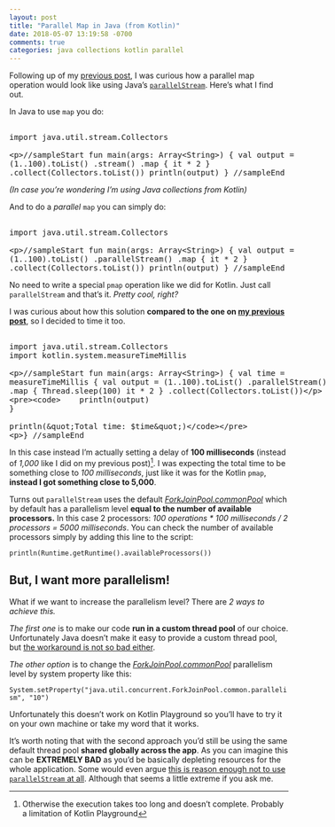 ```yaml
---
layout: post
title: "Parallel Map in Java (from Kotlin)"
date: 2018-05-07 13:19:58 -0700
comments: true
categories: java collections kotlin parallel
---
```


Following up of my [previous post][1], I was curious how a parallel map operation would look like using Java’s [`parallelStream`][2]. Here’s what I find out.

<!--more-->

In Java to use `map` you do:

<xmp class="kotlin-code">
import java.util.stream.Collectors

//sampleStart
fun main(args: Array<String>) {
    val output = (1..100).toList()
            .stream()
            .map { it * 2 }
            .collect(Collectors.toList())
    println(output)
}
//sampleEnd
</xmp>

_(In case you’re wondering I’m using Java collections from Kotlin)_

And to do a _parallel_ `map` you can simply do:

<xmp class="kotlin-code">
import java.util.stream.Collectors

//sampleStart
fun main(args: Array<String>) {
    val output = (1..100).toList()
            .parallelStream()
            .map { it * 2 }
            .collect(Collectors.toList())
    println(output)
}
//sampleEnd
</xmp>

No need to write a special `pmap` operation like we did for Kotlin. Just call `parallelStream` and that’s it. _Pretty cool, right?_

I was curious about how this solution **compared to the one on [my previous post][3]**,  so I decided to time it too. 

<xmp class="kotlin-code">
import java.util.stream.Collectors
import kotlin.system.measureTimeMillis

//sampleStart
fun main(args: Array<String>) {
    val time = measureTimeMillis {
        val output = (1..100).toList()
                .parallelStream()
                .map {
                    Thread.sleep(100)
                    it * 2
                }
                .collect(Collectors.toList())

        println(output)
    }

    println("Total time: $time")
}
//sampleEnd
</xmp>

In this case instead I’m actually setting a delay of **100 milliseconds** (instead of _1,000_ like I did on my previous post)[^1]. I was expecting the total time to be something close to _100 milliseconds_, just like it was for the Kotlin `pmap`, **instead I got something close to 5,000**. 

Turns out `parallelStream` uses the default [_ForkJoinPool.commonPool_][4] which by default has a parallelism level **equal to the number of available processors.** In this case 2 processors: _100 operations \* 100 milliseconds / 2 processors = 5000 milliseconds_. You can check the number of available processors simply by adding this line to the script: 

`println(Runtime.getRuntime().availableProcessors())`

## But, I want more parallelism!

What if we want to increase the parallelism level? There are _2 ways to achieve this._

_The first one_ is to make our code **run in a custom thread pool** of our choice. Unfortunately Java doesn’t make it easy to provide a custom thread pool, but [the workaround is not so bad either][5].

_The other option_ is to change the [_ForkJoinPool.commonPool_][6] parallelism level by system property like this: 

`System.setProperty("java.util.concurrent.ForkJoinPool.common.parallelism", "10")` 

Unfortunately this doesn’t work on Kotlin Playground so you’ll have to try it on your own machine or take my word that it works.

It’s worth noting that with the second approach you’d still be using the same default thread pool **shared globally across the app**. As you can imagine this can be **EXTREMELY BAD** as you’d be basically depleting resources for the whole application. Some would even argue [this is reason enough not to use `parallelStream` at all][7]. Although that seems a little extreme if you ask me.

<script src="https://unpkg.com/kotlin-playground@1" data-selector=".kotlin-code"></script>

[^1]:	Otherwise the execution takes too long and doesn’t complete. Probably a limitation of Kotlin Playground

[1]:	http://jivimberg.io/blog/2018/05/04/parallel-map-in-kotlin/
[2]:	https://docs.oracle.com/javase/8/docs/api/java/util/Collection.html#parallelStream--
[3]:	http://jivimberg.io/blog/2018/05/04/parallel-map-in-kotlin/
[4]:	https://docs.oracle.com/javase/8/docs/api/java/util/concurrent/ForkJoinPool.html
[5]:	http://www.baeldung.com/java-8-parallel-streams-custom-threadpool
[6]:	https://docs.oracle.com/javase/8/docs/api/java/util/concurrent/ForkJoinPool.html
[7]:	https://zeroturnaround.com/rebellabs/java-parallel-streams-are-bad-for-your-health/